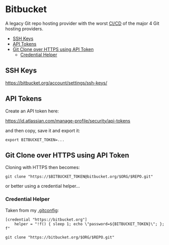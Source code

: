 # Bitbucket

A legacy Git repo hosting provider with the worst [CI/CD](cicd.md) of the major 4 Git hosting providers.

<!-- INDEX_START -->

- [SSH Keys](#ssh-keys)
- [API Tokens](#api-tokens)
- [Git Clone over HTTPS using API Token](#git-clone-over-https-using-api-token)
  - [Credential Helper](#credential-helper)

<!-- INDEX_END -->

## SSH Keys

<https://bitbucket.org/account/settings/ssh-keys/>

## API Tokens

Create an API token here:

<https://id.atlassian.com/manage-profile/security/api-tokens>

and then copy, save it and export it:

```shell
export BITBUCKET_TOKEN=...
```

## Git Clone over HTTPS using API Token

Cloning with HTTPS then becomes:

```shell
git clone "https://$BITBUCKET_TOKEN@bitbucket.org/$ORG/$REPO.git"
```

or better using a credential helper...

### Credential Helper

Taken from my [.gitconfig](https://github.com/HariSekhon/DevOps-Bash-tools/blob/master/.gitconfig):

```properties
[credential "https://bitbucket.org"]
    helper = "!f() { sleep 1; echo \"password=${BITBUCKET_TOKEN}\"; }; f"
```

```shell
git clone "https://bitbucket.org/$ORG/$REPO.git"
```

